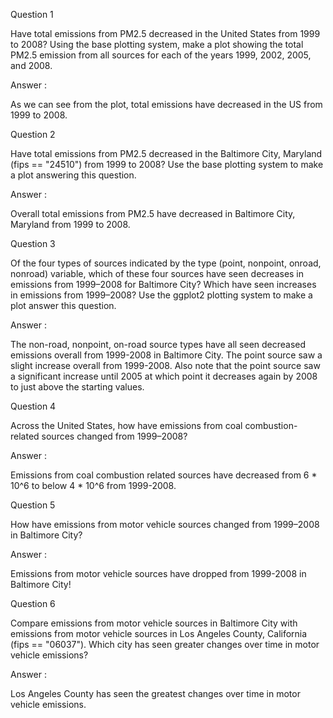 Question 1

Have total emissions from PM2.5 decreased in the United States from 1999 to 2008? Using the base plotting system, make a plot showing the total PM2.5 emission from all sources for each of the years 1999, 2002, 2005, and 2008.

Answer :

As we can see from the plot, total emissions have decreased in the US from 1999 to 2008.



Question 2

Have total emissions from PM2.5 decreased in the Baltimore City, Maryland (fips == "24510") from 1999 to 2008? Use the base plotting system to make a plot answering this question.

Answer :

Overall total emissions from PM2.5 have decreased in Baltimore City, Maryland from 1999 to 2008.



Question 3

Of the four types of sources indicated by the type (point, nonpoint, onroad, nonroad) variable, which of these four sources have seen decreases in emissions from 1999–2008 for Baltimore City? Which have seen increases in emissions from 1999–2008? Use the ggplot2 plotting system to make a plot answer this question.

Answer :

The non-road, nonpoint, on-road source types have all seen decreased emissions overall from 1999-2008 in Baltimore City.
The point source saw a slight increase overall from 1999-2008. Also note that the point source saw a significant increase until 2005 at which point it decreases again by 2008 to just above the starting values.



Question 4

Across the United States, how have emissions from coal combustion-related sources changed from 1999–2008?

Answer :

Emissions from coal combustion related sources have decreased from 6 * 10^6 to below 4 * 10^6 from 1999-2008.



Question 5

How have emissions from motor vehicle sources changed from 1999–2008 in Baltimore City?

Answer :

Emissions from motor vehicle sources have dropped from 1999-2008 in Baltimore City!



Question 6

Compare emissions from motor vehicle sources in Baltimore City with emissions from motor vehicle sources in Los Angeles County, California (fips == "06037"). Which city has seen greater changes over time in motor vehicle emissions?

Answer :

Los Angeles County has seen the greatest changes over time in motor vehicle emissions.


